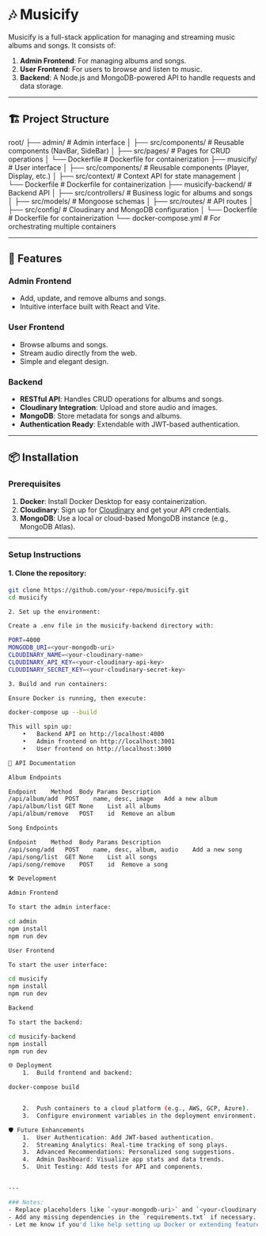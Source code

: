 # 🎶 Musicify

Musicify is a full-stack application for managing and streaming music albums and songs. It consists of:
1. **Admin Frontend**: For managing albums and songs.
2. **User Frontend**: For users to browse and listen to music.
3. **Backend**: A Node.js and MongoDB-powered API to handle requests and data storage.

---

## 🏗 Project Structure

root/
├── admin/                # Admin interface
│   ├── src/components/   # Reusable components (NavBar, SideBar)
│   ├── src/pages/        # Pages for CRUD operations
│   └── Dockerfile        # Dockerfile for containerization
├── musicify/             # User interface
│   ├── src/components/   # Reusable components (Player, Display, etc.)
│   ├── src/context/      # Context API for state management
│   └── Dockerfile        # Dockerfile for containerization
├── musicify-backend/     # Backend API
│   ├── src/controllers/  # Business logic for albums and songs
│   ├── src/models/       # Mongoose schemas
│   ├── src/routes/       # API routes
│   ├── src/config/       # Cloudinary and MongoDB configuration
│   └── Dockerfile        # Dockerfile for containerization
└── docker-compose.yml    # For orchestrating multiple containers

---

## 🌟 Features

### **Admin Frontend**
- Add, update, and remove albums and songs.
- Intuitive interface built with React and Vite.

### **User Frontend**
- Browse albums and songs.
- Stream audio directly from the web.
- Simple and elegant design.

### **Backend**
- **RESTful API**: Handles CRUD operations for albums and songs.
- **Cloudinary Integration**: Upload and store audio and images.
- **MongoDB**: Store metadata for songs and albums.
- **Authentication Ready**: Extendable with JWT-based authentication.

---

## 📦 Installation

### **Prerequisites**
1. **Docker**: Install Docker Desktop for easy containerization.
2. **Cloudinary**: Sign up for [Cloudinary](https://cloudinary.com/) and get your API credentials.
3. **MongoDB**: Use a local or cloud-based MongoDB instance (e.g., MongoDB Atlas).

---

### **Setup Instructions**

#### 1. Clone the repository:
```bash
git clone https://github.com/your-repo/musicify.git
cd musicify

2. Set up the environment:

Create a .env file in the musicify-backend directory with:

PORT=4000
MONGODB_URI=<your-mongodb-uri>
CLOUDINARY_NAME=<your-cloudinary-name>
CLOUDINARY_API_KEY=<your-cloudinary-api-key>
CLOUDINARY_SECRET_KEY=<your-cloudinary-secret-key>

3. Build and run containers:

Ensure Docker is running, then execute:

docker-compose up --build

This will spin up:
	•	Backend API on http://localhost:4000
	•	Admin frontend on http://localhost:3001
	•	User frontend on http://localhost:3000

🧪 API Documentation

Album Endpoints

Endpoint	Method	Body Params	Description
/api/album/add	POST	name, desc, image	Add a new album
/api/album/list	GET	None	List all albums
/api/album/remove	POST	id	Remove an album

Song Endpoints

Endpoint	Method	Body Params	Description
/api/song/add	POST	name, desc, album, audio	Add a new song
/api/song/list	GET	None	List all songs
/api/song/remove	POST	id	Remove a song

🛠 Development

Admin Frontend

To start the admin interface:

cd admin
npm install
npm run dev

User Frontend

To start the user interface:

cd musicify
npm install
npm run dev

Backend

To start the backend:

cd musicify-backend
npm install
npm run dev

🌐 Deployment
	1.	Build frontend and backend:

docker-compose build


	2.	Push containers to a cloud platform (e.g., AWS, GCP, Azure).
	3.	Configure environment variables in the deployment environment.

🛡 Future Enhancements
	1.	User Authentication: Add JWT-based authentication.
	2.	Streaming Analytics: Real-time tracking of song plays.
	3.	Advanced Recommendations: Personalized song suggestions.
	4.	Admin Dashboard: Visualize app stats and data trends.
	5.	Unit Testing: Add tests for API and components.


---

### Notes:
- Replace placeholders like `<your-mongodb-uri>` and `<your-cloudinary-name>` in the `.env` setup with real values.
- Add any missing dependencies in the `requirements.txt` if necessary.
- Let me know if you'd like help setting up Docker or extending features! 😊
